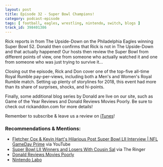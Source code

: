 ```yaml
---
layout: post
title: Episode 32 - Super Bowl Champions!
category: podcast-episode
tags: [ football, eagles, wrestling, nintendo, switch, blogs ]
track_id: 398401386
---
```


Rick reports in from The Upside-Down on the Philadelphia Eagles winning Super Bowl 52.  Donald then confirms that Rick is not in The Upside-Down and that actually happened!  Our hosts then review the Super Bowl from different points of view, one from someone who actually watched it and one from someone who was just trying to survive it...

Closing out the episode, Rick and Don cover one of the top-five all-time Royal Rumble pay-per-views, including both a Men's and Women's Royal Rumble match.  Setting up plenty of storylines for 2018, this event had more than its share of surprises, shocks, and hi-points.

Finally, some additional blog series by Donald are live on our site, such as Game of the Year Reviews and Donald Reviews Movies Poorly.  Be sure to check out rickanddon.com for more details!

Remember to subscribe & leave us a review on [iTunes](https://itunes.apple.com/us/podcast/the-rick-don-show/id1229942938)!

### Recommendations & Mentions:
- [Fletcher Cox & Kevin Hart's Hilarious Post Super Bowl LII Interview | NFL GameDay Prime](https://youtu.be/3HhK7HbX3Qs) via YouTube
- [Super Bowl LII Winners and Losers With Cousin Sal](https://www.theringer.com/the-bill-simmons-podcast/2018/2/5/16974972/super-bowl-lii-winners-and-losers-with-cousin-sal) via The Ringer
- [Donald Reviews Movies Poorly](http://rickanddon.com/tag/donald-reviews-movies-poorly/)
- [Nintendo Labo](https://labo.nintendo.com/)
